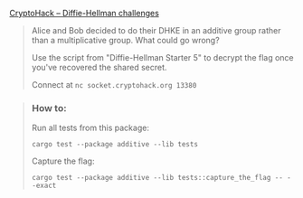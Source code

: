 [CryptoHack – Diffie-Hellman challenges](https://cryptohack.org/challenges/diffie-hellman/)

> Alice and Bob decided to do their DHKE in an additive group rather than a multiplicative group. What could go wrong?
>
> Use the script from "Diffie-Hellman Starter 5" to decrypt the flag once you've recovered the shared secret.
>
> Connect at `nc socket.cryptohack.org 13380`

> ### How to:
> Run all tests from this package:
>
>     cargo test --package additive --lib tests
>
> Capture the flag:
>
>     cargo test --package additive --lib tests::capture_the_flag -- --exact
